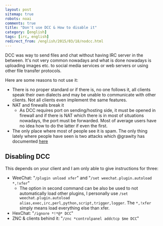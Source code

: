 ```yaml
---
layout: post
sitemap: true
robots: noai
comments: true
title: "Don't use DCC & How to disable it"
category: [english]
tags: [irc, english]
redirect_from: /english/2015/03/18/nodcc.html
---
```


DCC was way to send files and chat without having IRC server in the between.
It's not very common nowadays and what is done nowadays is uploading images etc.
to social media services or web servers or using other file transfer protocols.

Here are some reasons to not use it:

- There is no proper standard or if there is, no one follows it, all clients
  speak their own dialects and may be unable to communicate with other clients.
  Not all clients even implement the same features.
- NAT and firewalls break it
  - As DCC requires port on sending/hosting side, it must be opened in firewall
    and if there is NAT which there is in most of situations nowadays, the port
    must be forwarded. Most of average users have no idea how to do the latter
    if even the first.
- The only place where most of people see it is spam. The only thing lately
  where people have seen is two attacks which @grawity has documented
  [here](https://nullroute.eu.org/~grawity/dcc.html)

## Disabling DCC

This depends on your client and I am only able to give instructions for three:

- WeeChat: "`/plugin unload xfer`" and "`/set weechat.plugin.autoload *,!xfer`"
  - The option in second command can be also be used to not automatically load
    other plugins, I personally use
    `/set weechat.plugin.autoload alias,exec,irc,perl,python,script,trigger,logger`.
    The `*,!xfer` simply means load everything else than xfer.
- HexChat: "`/ignore *!*@* DCC`"
- ZNC & clients behind it: "`/znc *controlpanel addctcp $me DCC`"
